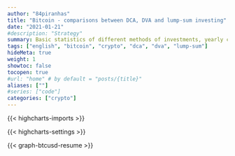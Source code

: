 ```yaml
---
author: "84piranhas"
title: "Bitcoin - comparisons between DCA, DVA and lump-sum investing"
date: "2021-01-21"
#description: "Strategy"
summary: Basic statistics of different methods of investments, yearly comparison, 2015-2020
tags: ["english", "bitcoin", "crypto", "dca", "dva", "lump-sum"]
hideMeta: true
weight: 1
showtoc: false
tocopen: true
#url: "home" # by default = "posts/{title}"
aliases: [""]
#series: ["code"]
categories: ["crypto"]
---
```


<!--
| `defaultTheme` | `disableThemeToggle` | checks local storage? | checks system theme? | Info              |
| -------------- | -------------------- | --------------------- | -------------------- | ----------------- |
| `auto`         | true                 | No                    | Yes                  | only system theme |
|                | false                | Yes (if not->2)       | Yes (2)              | _switch present_  |
| `dark`         | true                 | No                    | No                   | force dark only   |
|                | false                | Yes                   | No                   | _switch present_  |
| `light`        | true                 | No                    | No                   | force light only  |
|                | false                | Yes                   | No                   | _switch present_  |
-->

{{< highcharts-imports >}}

{{< highcharts-settings >}}

{{< graph-btcusd-resume >}}
